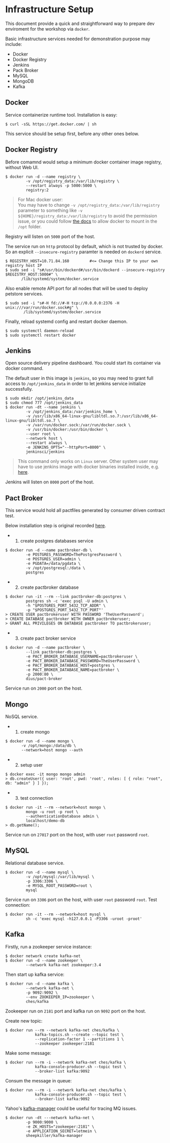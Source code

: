 # Infrastructure Setup

This document provide a quick and straightforward way to prepare dev enviroment for the workshop via `docker`.

Basic infrastructure services needed for demonstration purpose may include:

- Docker
- Docker Registry
- Jenkins
- Pack Broker
- MySQL
- MongoDB
- Kafka

## Docker

Service containerize runtime tool. Installation is easy:

```
$ curl -sSL https://get.docker.com/ | sh
```

This service should be setup first, before any other ones below.

## Docker Registry

Before comamnd would setup a minimum docker container image registry, without Web UI.

```
$ docker run -d --name registry \
         -v /opt/registry_data:/var/lib/registry \
         --restart always -p 5000:5000 \
         registry:2
```

> For Mac docker user: <br>
> You may have to change `-v /opt/registry_data:/var/lib/registry` parameter to something like `-v ${HOME}/registry_data:/var/lib/registry` to avoid the permission issue, or you could follow [the docs](https://docs.docker.com/docker-for-mac/troubleshoot/#volume-mounting-requires-file-sharing-for-any-project-directories-outside-of-users) to allow docker to mount in the `/opt` folder.

Registry will listen on `5000` port of the host.

The service run on `http` protocol by default, which is not trusted by docker. So an explicit `--insecure-registry` paramter is needed on `dockerd` service.

```
$ REGISTRY_HOST=10.71.84.160         #<= Change this IP to your own registry host IP
$ sudo sed -i "s#/usr/bin/dockerd#/usr/bin/dockerd --insecure-registry $REGISTRY_HOST:5000#" \
       /lib/systemd/system/docker.service
```

Also enable remote API port for all nodes that will be used to deploy petstore services.

```
$ sudo sed -i "s#-H fd://#-H tcp://0.0.0.0:2376 -H unix:///var/run/docker.sock#g" \
        /lib/systemd/system/docker.service
```

Finally, reload systemd config and restart docker daemon.

```
$ sudo systemctl daemon-reload
$ sudo systemctl restart docker
```

## Jenkins

Open source delivery pipeline dashboard. You could start its container via docker command.

The default user in this image is `jenkins`, 
so you may need to grant full access to `/opt/jenkins_data` in order to let jenkins service initialize successfully.

```
$ sudo mkdir /opt/jenkins_data
$ sudo chmod 777 /opt/jenkins_data
$ docker run -dt --name jenkins \
         -v /opt/jenkins_data:/var/jenkins_home \
         -v /usr/lib/x86_64-linux-gnu/libltdl.so.7:/usr/lib/x86_64-linux-gnu/libltdl.so.7 \
         -v /var/run/docker.sock:/var/run/docker.sock \
         -v /usr/bin/docker:/usr/bin/docker \
         --user root \
         --network host \
         --restart always \
         -e JENKINS_OPTS="--httpPort=8000" \
         jenkinsci/jenkins
```

> This command only works on `Linux` server. Other system user may have to use jenkins image with docker binaries installed inside, e.g. [here](https://github.com/microservices-kata/petstore-infrastructure/tree/master/jenkins-basic).

Jenkins will listen on `8000` port of the host.

## Pact Broker

This service would hold all pactfiles generated by consumer driven contract test.

Below installation step is original recorded [here](https://github.com/DiUS/pact_broker-docker/blob/master/POSTGRESQL.md).

- 1. create postgres databases service

```
$ docker run -d --name pactbroker-db \
         -e POSTGRES_PASSWORD=ThePostgresPassword \
         -e POSTGRES_USER=admin \
         -e PGDATA=/data/pgdata \
         -v /opt/postgresql:/data \
         postgres
```

- 2. create pactbroker database

```
$ docker run -it --rm --link pactbroker-db:postgres \
         postgres sh -c 'exec psql -U admin \
         -h "$POSTGRES_PORT_5432_TCP_ADDR" \
         -p "$POSTGRES_PORT_5432_TCP_PORT"'
> CREATE USER pactbrokeruser WITH PASSWORD 'TheUserPassword';
> CREATE DATABASE pactbroker WITH OWNER pactbrokeruser;
> GRANT ALL PRIVILEGES ON DATABASE pactbroker TO pactbrokeruser;
```

- 3. create pact broker service

```
$ docker run -d --name pactbroker \
         --link pactbroker-db:postgres \
         -e PACT_BROKER_DATABASE_USERNAME=pactbrokeruser \
         -e PACT_BROKER_DATABASE_PASSWORD=TheUserPassword \
         -e PACT_BROKER_DATABASE_HOST=postgres \
         -e PACT_BROKER_DATABASE_NAME=pactbroker \
         -p 2000:80 \
         dius/pact-broker
```

Service run on `2000` port on the host.

## Mongo

NoSQL service.

- 1. create mongo

```
$ docker run -d --name mongo \
       -v /opt/mongo:/data/db \
       --network=host mongo --auth
```

- 2. setup user

```
$ docker exec -it mongo mongo admin
> db.createUser({ user: 'root', pwd: 'root', roles: [ { role: "root", db: "admin" } ] });
```

- 3. test connection

```
$ docker run -it --rm --network=host mongo \
         mongo -u root -p root \
         --authenticationDatabase admin \
         localhost/demo-db
> db.getName();
```

Service run on `27017` port on the host, with user `root` password `root`.

## MySQL

Relational database service.

```
$ docker run -d --name mysql \
         -v /opt/mysql:/var/lib/mysql \
         -p 3306:3306 \
         -e MYSQL_ROOT_PASSWORD=root \
         mysql
```

Service run on `3306` port on the host, with user `root` password `root`. Test connection:

```
$ docker run -it --rm --network=host mysql \
         sh -c 'exec mysql -h127.0.0.1 -P3306 -uroot -proot'
```

## Kafka

Firstly, run a zookeeper service instance:

```
$ docker network create kafka-net
$ docker run -d --name zookeeper \
         --network kafka-net zookeeper:3.4
```

Then start up kafka service:

```
$ docker run -d --name kafka \
         --network kafka-net \
         -p 9092:9092 \
         --env ZOOKEEPER_IP=zookeeper \
         ches/kafka
```

Zookeeper run on `2181` port and kafka run on `9092` port on the host.

Create new topic:

```
$ docker run --rm --network kafka-net ches/kafka \
             kafka-topics.sh --create --topic test \
             --replication-factor 1 --partitions 1 \
             --zookeeper zookeeper:2181
```

Make some message:

```
$ docker run --rm -i --network kafka-net ches/kafka \
             kafka-console-producer.sh --topic test \
             --broker-list kafka:9092
```

Consum the message in queue:

```
$ docker run --rm -i --network kafka-net ches/kafka \
             kafka-console-producer.sh --topic test \
             --broker-list kafka:9092
```

Yahoo's [kafka-manager](https://github.com/yahoo/kafka-manager) could be useful for tracing MQ issues.

```
$ docker run -dt ---network kafka-net \
         -p 9000:9000 \
         -e ZK_HOSTS="zookeeper:2181" \
         -e APPLICATION_SECRET=letmein \
         sheepkiller/kafka-manager
```
